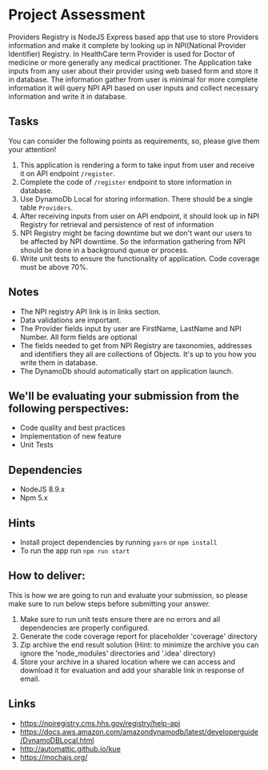 # Project Assessment

Providers Registry is NodeJS Express based app that use to store Providers information and make it complete by looking up in NPI(National Provider Identifier) Registry.
In HealthCare term Provider is used for Doctor of medicine or more generally any medical practitioner.
The Application take inputs from any user about their provider using web based form and store it in database. The information gather from user is minimal for more complete information it will query NPI API based on user inputs and collect necessary information and write it in database.

## Tasks
You can consider the following points as requirements, so, please give them your attention!

1. This application is rendering a form to take input from user and receive it on API endpoint `/register`.
2. Complete the code of `/register` endpoint to store information in database.
3. Use DynamoDb Local for storing information. There should be a single table `Providers`.
4. After receiving inputs from user on API endpoint, it should look up in NPI Registry for retrieval and persistence of rest of information
5. NPI Registry might be facing downtime but we don't want our users to be affected by NPI downtime. So the information gathering from NPI should be done in a background queue or process.
6. Write unit tests to ensure the functionality of application. Code coverage must be above 70%.

## Notes
- The NPI registry API link is in links section.
- Data validations are important.
- The Provider fields input by user are FirstName, LastName and NPI Number. All form fields are optional
- The fields needed to get from NPI Registry are taxonomies, addresses and identifiers they all are collections of Objects. It's up to you how you write them in database.
- The DynamoDb should automatically start on application launch.


## We'll be evaluating your submission from the following perspectives:
- Code quality and best practices
- Implementation of new feature
- Unit Tests

## Dependencies
- NodeJS 8.9.x
- Npm  5.x

## Hints

- Install project dependencies by running `yarn` or `npm install`
- To run the app run `npm run start`


## How to deliver:
This is how we are going to run and evaluate your submission, so please make sure to run below steps before submitting your answer.

1. Make sure to run unit tests ensure there are no errors and all dependencies are properly configured.
2. Generate the code coverage report for placeholder 'coverage' directory
3. Zip archive the end result solution (Hint: to minimize the archive you can ignore the 'node_modules' directories and '.idea' directory)
4. Store your archive in a shared location where we can access and download it for evaluation and add your sharable link in response of email.

## Links

- https://npiregistry.cms.hhs.gov/registry/help-api
- https://docs.aws.amazon.com/amazondynamodb/latest/developerguide/DynamoDBLocal.html
- http://automattic.github.io/kue
- https://mochajs.org/
